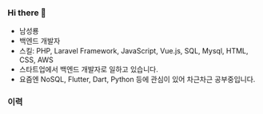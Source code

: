 ### Hi there 👋

* 남성룡
* 백엔드 개발자
* 스킬: PHP, Laravel Framework, JavaScript, Vue.js, SQL, Mysql, HTML, CSS, AWS
* 스타트업에서 백엔드 개발자로 일하고 있습니다.
* 요즘엔 NoSQL, Flutter, Dart, Python 등에 관심이 있어 차근차근 공부중입니다.

### 이력
